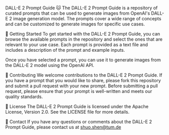 DALL-E 2 Prompt Guide 🐱
The DALL-E 2 Prompt Guide is a repository of curated prompts that can be used to generate images from OpenAI's DALL-E 2 image generation model. The prompts cover a wide range of concepts and can be customized to generate images for specific use cases.

🎨 Getting Started
To get started with the DALL-E 2 Prompt Guide, you can browse the available prompts in the repository and select the ones that are relevant to your use case. Each prompt is provided as a text file and includes a description of the prompt and example inputs.

Once you have selected a prompt, you can use it to generate images from the DALL-E 2 model using the OpenAI API.

🚀 Contributing
We welcome contributions to the DALL-E 2 Prompt Guide. If you have a prompt that you would like to share, please fork this repository and submit a pull request with your new prompt. Before submitting a pull request, please ensure that your prompt is well-written and meets our quality standards.

📝 License
The DALL-E 2 Prompt Guide is licensed under the Apache License, Version 2.0. See the LICENSE file for more details.

📧 Contact
If you have any questions or comments about the DALL-E 2 Prompt Guide, please contact us at shuo.shen@tum.de
